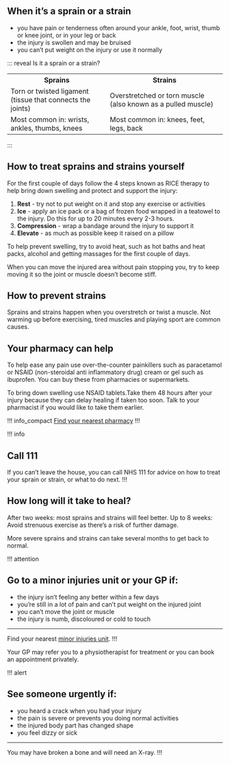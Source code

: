 ## When it’s a sprain or a strain

- you have pain or tenderness often around your ankle, foot, wrist, thumb or knee joint, or in your leg or back
- the injury is swollen and may be bruised
- you can’t put weight on the injury or use it normally

::: reveal Is it a sprain or a strain?
  <div class="table--horizontal-scroll">
    <table class="panel panel--binary">
      <tr>
        <th>Sprains</th>
        <th>Strains</th>
      </tr>
      <tr>
        <td>Torn or twisted ligament (tissue that connects the joints)</td>
        <td>Overstretched or torn muscle (also known as a pulled muscle)</td>
      </tr>
      <tr>
        <td>Most common in: wrists, ankles, thumbs, knees</td>
        <td>Most common in: knees, feet, legs, back
      </tr>
    </table>
  </div>
:::

## How to treat sprains and strains yourself

For the first couple of days follow the 4 steps known as RICE therapy to help bring down swelling and protect and support the injury:

1. **Rest** - try not to put weight on it and stop any exercise or activities  
1. **Ice** - apply an ice pack or a bag of frozen food wrapped in a teatowel to the injury. Do this for up to 20 minutes every 2-3 hours. 
1. **Compression** - wrap a bandage around the injury to support it 
1. **Elevate** - as much as possible keep it raised on a pillow

To help prevent swelling, try to avoid heat, such as hot baths and heat packs, alcohol and getting massages for the first couple of days.

When you can move the injured area without pain stopping you, try to keep moving it so the joint or muscle doesn’t become stiff.

## How to prevent strains

Sprains and strains happen when you overstretch or twist a muscle. Not warming up before exercising, tired muscles and playing sport are common causes.

## Your pharmacy can help  

To help ease any pain use over-the-counter painkillers such as paracetamol or NSAID  (non-steroidal anti inflammatory drug) cream or gel such as ibuprofen. You can buy these from pharmacies or supermarkets. 

To bring down swelling use NSAID tablets.Take them 48 hours after your injury because they can delay healing if taken too soon. Talk to your pharmacist if you would like to take them earlier. 

!!! info_compact
  [Find your nearest pharmacy](https://beta.nhs.uk/finders/find-help) 
!!!

!!! info
  ## Call 111
  If you can’t leave the house, you can call NHS 111 for advice on how to treat your sprain or strain, or what to do next.
!!!

## How long will it take to heal?

After two weeks: most sprains and strains will feel better. 
Up to 8 weeks: Avoid strenuous exercise as there’s a risk of further damage. 

More severe sprains and strains can take several months to get back to normal. 

!!! attention
  ## Go to a minor injuries unit or your GP if:
  - the injury isn’t feeling any better within a few days
  - you’re still in a lot of pain and can’t put weight on the injured joint 
  - you can’t move the joint or muscle
  - the injury is numb, discoloured or cold to touch

  *** 
  Find your nearest [minor injuries unit](http://www.nhs.uk/service-search/Minor-injuries-unit/LocationSearch/551).
!!!

Your GP may refer you to a physiotherapist for treatment or you can book an appointment privately.

!!! alert
  ## See someone urgently if:
  - you heard a crack when you had your injury
  - the pain is severe or prevents you doing normal activities 
  - the injured body part has changed shape
  - you feel dizzy or sick

  ***
  You may have broken a bone and will need an X-ray. 
!!!

